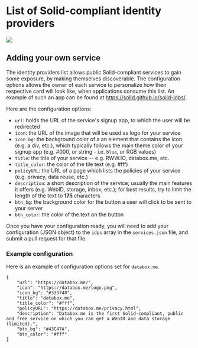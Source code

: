 # List of Solid-compliant identity providers
[![](https://img.shields.io/badge/project-Solid-7C4DFF.svg?style=flat-square)](https://github.com/solid/solid)

## Adding your own service

The identity providers list allows public Solid-compliant services to gain some exposure, by making themselves discoverable. The configuration options allows the owner of each service to personalize how their respective card will look like, when applications consume this list. An example of such an app can be found at https://solid.github.io/solid-idps/.

Here are the configuration options:

* `url`: holds the URL of the service's signup app, to which the user will be redirected
* `icon`: the URL of the image that will be used as logo for your service
* `icon_bg`: the background color of a an element that contains the icon (e.g. a div, etc.), which typically follows the main theme color of your signup app (e.g. #000, or string - i.e. `blue`, or RGB values)
* `title`: the title of your service -- e.g. RWW.IO, databox.me, etc.
* `title_color`: the color of the tile text (e.g. #fff)
* `policyURL`: the URL of a page which lists the policies of your service (e.g. privacy, data reuse, etc.)
* `description`: a short description of the service; usually the main features it offers (e.g. WebID, storage, inbox, etc.); for best results, try to limit the length of the text to **175** characters
* `btn_bg`: the background color for the button a user will click to be sent to your server
* `btn_color`: the color of the text on the button

Once you have your configuration ready, you will need to add your configuration (JSON object) to the `idps` array in the `services.json` file, and submit a pull request for that file.

### Example configuration

Here is an example of configuration options set for `databox.me`.

```
{
 	"url": "https://databox.me/",
	"icon": "https://databox.me/logo.png",
	"icon_bg": "#333748",
	"title": "databox.me",
	"title_color": "#fff",
	"policyURL": "https://databox.me/privacy.html",
	"description": "Databox.me is the first Solid-compliant, public and free service on which you can get a WebID and data storage (limited).",
	"btn_bg": "#43C47A",
	"btn_color": "#fff"
}
```
